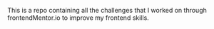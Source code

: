 This is a repo containing all the challenges that I worked on through frontendMentor.io to improve my frontend skills. 
